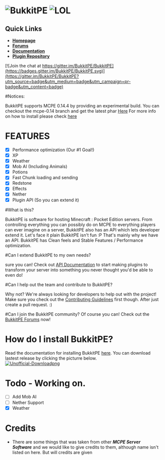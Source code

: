# ![BukkitPE](https://gyazo.com/b972ad341bceff44a1eb82a75d9db502.png) ![LOL](http://bukkitpe.net/BukkitPE.gif)
## Quick Links

* __[Homepage](https://bukkitpe.net/)__
* __[Forums](http://forums.bukkitpe.net/)__
* __[Documentation](https://github.com/BukkitPE/Installation)__
* __[Plugin Repository](https://forums.bukkitpe.net/index.php?plugins/)__

[![Join the chat at https://gitter.im/BukkitPE/BukkitPE](https://badges.gitter.im/BukkitPE/BukkitPE.svg)](https://gitter.im/BukkitPE/BukkitPE?utm_source=badge&utm_medium=badge&utm_campaign=pr-badge&utm_content=badge)

#Notices:

BukkitPE supports MCPE 0.14.4 by providing an experimental build. You can checkout the mcpe-0.14 branch and get the latest phar [Here](https://github.com/BukkitPE/BukkitPE/releases/tag/1.1) For more info on how to install please check [here](https://github.com/BukkitPE/Documentation)

# FEATURES
- [x] Performance optimization (Our #1 Goal!)
- [x] XP
- [x] Weather
- [x] Mob AI (Including Animals)
- [x] Potions
- [x] Fast Chunk loading and sending
- [x] Redstone
- [x] Effects
- [x] Nether
- [x] Plugin API (So you can extend it)

#What is this?

BukkitPE is software for hosting Minecraft : Pocket Edition servers. From controlling everything you can possibly do on MCPE to everything players can ever imagine on a server, BukkitPE also has an API which lets developer extend it. Let's face it plain BukkitPE isn't fun :P That's mainly why we have an API. BukkitPE has Clean feels and Stable Features / Performance optimization.

#Can I extend BukkitPE to my own needs?

sure you can! Check out [API Documentation](https://github.com/BukkitPE/Plugin-Documentation) to start making plugins to transform your server into something you never thought you'd be able to even do!


#Can I help out the team and contribute to BukkitPE?

Why not? We're always looking for developers to help out with the project! Make sure you check out the [Contributing Guidelines](https://github.com/BukkitPE/BukkitPE/blob/master/CONTRIBUTING.md) first though. After just create a pull request. :)

#Can I join the BukkitPE community?
Of course you can! Check out the [BukkitPE Forums](https://forums.BukkitPE.net) now!

# How do I install BukkitPE?

Read the documentation for installing BukkitPE [here](https://github.com/BukkitPE/Documentation).
You can download lastest release by clicking the picturre below.<br>
 <a href="https://github.com/BukkitPE/BukkitPE/releases">![Unofficial-Downloadpng](https://i.gyazo.com/2eea3b538431eb54e243c785b7ec02eb.png)</a>


# Todo - Working on.
- [ ] Add Mob AI
- [ ] Nether Support
- [x] Weather

# Credits
- There are some things that was taken from other ***MCPE Server Software*** and we would like to give credits to them, although name isn't listed on here. But will credits are given
